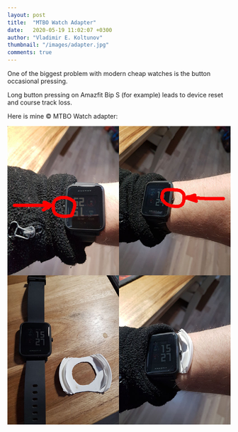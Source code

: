 ```yaml
---
layout: post
title:  "MTBO Watch Adapter"
date:   2020-05-19 11:02:07 +0300
author: "Vladimir E. Koltunov"
thumbnail: "/images/adapter.jpg"
comments: true
---
```

One of the biggest problem with modern cheap watches is the button occasional pressing.

Long button pressing on Amazfit Bip S (for example) leads to device reset and course track loss.

Here is mine &copy; MTBO Watch adapter:

![Watch Adapter](/images/adapter.jpg)

